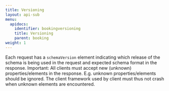```yaml
---
title: Versioning
layout: api-sub
menu:
  apidocs:
    identifier: bookingversioning
    title: Versioning
    parent: booking
weight: 1
---
```


Each request has a `schemaVersion` element indicating which release of the schema is being used in the request and expected schema format in the response. Important: All clients must accept new (unknown) properties/elements in the response. E.g. unknown properties/elements should be ignored. The client framework used by client must thus not crash when unknown elements are encountered.
